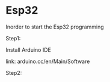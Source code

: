 # Esp32


Inorder to start the Esp32 programming

Step1:

   Install Arduino IDE
   
   link: arduino.cc/en/Main/Software
   
Step2:
   

   
  

